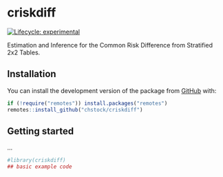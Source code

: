 
<!-- README.md is generated from README.Rmd. Please edit that file -->

# criskdiff

<!-- badges: start -->

[![Lifecycle:
experimental](https://img.shields.io/badge/lifecycle-experimental-orange.svg)](https://lifecycle.r-lib.org/articles/stages.html#experimental)
<!-- badges: end -->

Estimation and Inference for the Common Risk Difference from Stratified
2x2 Tables.

## Installation

You can install the development version of the package from
[GitHub](https://github.com/) with:

``` r
if (!require("remotes")) install.packages("remotes")
remotes::install_github("chstock/criskdiff")
```

## Getting started

…

``` r
#library(criskdiff)
## basic example code
```
